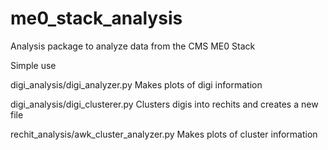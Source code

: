 # me0_stack_analysis

Analysis package to analyze data from the CMS ME0 Stack

Simple use

digi_analysis/digi_analyzer.py
Makes plots of digi information

digi_analysis/digi_clusterer.py
Clusters digis into rechits and creates a new file

rechit_analysis/awk_cluster_analyzer.py
Makes plots of cluster information
